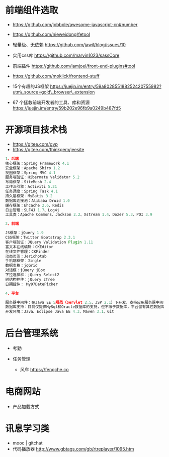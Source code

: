 # 前端组件选取

- <https://github.com/jobbole/awesome-javascript-cn#number>
- <https://github.com/nieweidong/fetool>

- 轻量级、无依赖 <https://github.com/jawil/blog/issues/10>
- 实用css库 <https://github.com/marvin1023/sassCore>
- 前端插件 <https://github.com/iamjoel/front-end-plugins#tool>
- <https://github.com/moklick/frontend-stuff>
- 15个有趣的JS框架 <https://juejin.im/entry/59a802855188252420755982?utm\_source=gold\_browser\_extension>
- 67 个拯救前端开发者的工具、库和资源 <https://juejin.im/entry/59b202e96fb9a0249b487fd5>

# 开源项目技术栈

- <https://gitee.com/gvp>
- <https://gitee.com/thinkgem/jeesite>

```javascript
1、后端
核心框架：Spring Framework 4.1
安全框架：Apache Shiro 1.2
视图框架：Spring MVC 4.1
服务端验证：Hibernate Validator 5.2
布局框架：SiteMesh 2.4
工作流引擎：Activiti 5.21
任务调度：Spring Task 4.1
持久层框架：MyBatis 3.2
数据库连接池：Alibaba Druid 1.0
缓存框架：Ehcache 2.6、Redis
日志管理：SLF4J 1.7、Log4j
工具类：Apache Commons、Jackson 2.2、Xstream 1.4、Dozer 5.3、POI 3.9

2、前端

JS框架：jQuery 1.9
CSS框架：Twitter Bootstrap 2.3.1
客户端验证：JQuery Validation Plugin 1.11
富文本在线编辑：CKEditor
在线文件管理：CKFinder
动态页签：Jerichotab
手机端框架：Jingle
数据表格：jqGrid
对话框：jQuery jBox
下拉选择框：jQuery Select2
树结构控件：jQuery zTree
日期控件： My97DatePicker

4、平台

服务器中间件：在Java EE 5规范（Servlet 2.5、JSP 2.1）下开发，支持应用服务器中间件 有Tomcat 6+、Jboss 7+、WebLogic 10+、WebSphere 8+。
数据库支持：目前仅提供MySql和Oracle数据库的支持，但不限于数据库，平台留有其它数据库支持接口， 你可以很方便的更改为其它数据库，如：SqlServer 2008、MySql 5.5、H2等
开发环境：Java、Eclipse Java EE 4.3、Maven 3.1、Git
```

# 后台管理系统

- 考勤
- 任务管理

  - 风车 <https://fengche.co>

# 电商网站

- 产品加载方式

# 讯息学习类

- mooc | gitchat
- 代码播放器 <http://www.gbtags.com/gb/rtreplayer/1095.htm>
